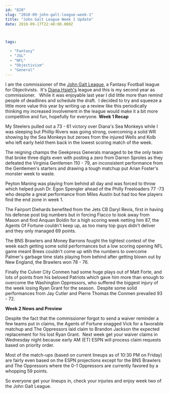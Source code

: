```yaml
---
id: "820"
slug: "2010-09-john-galt-league-week-1"
title: "John Galt League Week 1 Update"
date: 2010-09-17T22:48:08.000Z



tags:

  - "Fantasy"
  - "JGL"
  - "NFL"
  - "Objectivism"
  - "General"
---
```

<div class="sqs-html-content">
  <p>I am the commissioner of the <a title="The John Galt League on ESPN" href="http://games.espn.go.com/ffl/leagueoffice?leagueId=715869">John Galt League</a>, a Fantasy Football league for Objectivists.  It's <a href="http://www.dianahsieh.com/">Diana Hsieh's</a> league and this is my second year as commissioner.   While it was enjoyable last year I did little more than remind people of deadlines and schedule the draft.  I decided to try and squeeze a little more value this year by writing up a review like this periodically thinking my increased involvement in the league would make it a bit more competitive and fun, hopefully for everyone.
<strong>Week 1 Recap</strong></p>
<p>My Steelers pulled out a 73 - 61 victory over Diana's Sea Monkeys while I was sleeping but Phillip Rivers was going strong, overcoming a solid WR showing by the Sea Monkeys but zeroes from the injured Wells and Kolb who left early held them back in the lowest scoring match of the week.</p>
<p>The reigning champs the Geekpress Generals managed to be the only team that broke three digits even with posting a zero from Darren Sproles as they defeated the Virginia Gentlemen 110 - 79, an inconsistent performance from the Gentlemen's starters and drawing a tough matchup put Arian Foster's monster week to waste.</p>
<p>Peyton Maning was playing from behind all day and was forced to throw which helped push Dr. Egon Spengler ahead of the Philly Freeloaders 77 -73 who despite a great performance from Miles Austin but had too few players find the end zone in week 1.</p>
<p>The Fairport Diehards benefited from the Jets CB Daryl Revis, first in having his defense post big numbers but in forcing Flacco to look away from Mason and find Anquan Boldin for a high scoring week netting him 87, the Agents Of Fortune couldn't keep up, as too many top guys didn't deliver and they only managed 69 points.</p>
<p>The BNS Brawlers and Money Barrons fought the tightest contest of the week each getting some solid performances but a low scoring opening NFL game meant Brees couldn't come up wtih the numbers to overcome Palmer's garbage time stats playing from behind after getting blown out by New England, the Brawlers won 78 - 76.</p>
<p>Finally the Culver City Conmen had some huge plays out of Matt Forte, and lots of points from his beloved Patriots which gave him more than enough to overcome the Washington Oppressors, who suffered the biggest injury of the week losing Ryan Grant for the season.  Despite some solid performances from Jay Cutler and Pierre Thomas the Conmen prevailed 93 - 72.</p>
<p><strong>Week 2 News and Preview</strong></p>
<p>Despite the fact that the commissioner forgot to send a waiver reminder a few teams put in claims, the Agents of Fortune snagged Vick for a favorable matchup and The Oppressors laid claim to Brandon Jackson the expected replacement for his lost Ryan Grant.  Next week get your waiver claims in Wednesday night because early AM (ET) ESPN will process claim requests based on priority order.</p>
<p>Most of the match-ups (based on current lineups as of 10:30 PM on Friday) are fairly even based on the ESPN projections except for the BNS Brawlers and The Oppressors where the 0-1 Oppressors are currently favored by a whopping 59 points.</p>
<p>So everyone get your lineups in, check your injuries and enjoy week two of the John Galt League.</p>
</div>
